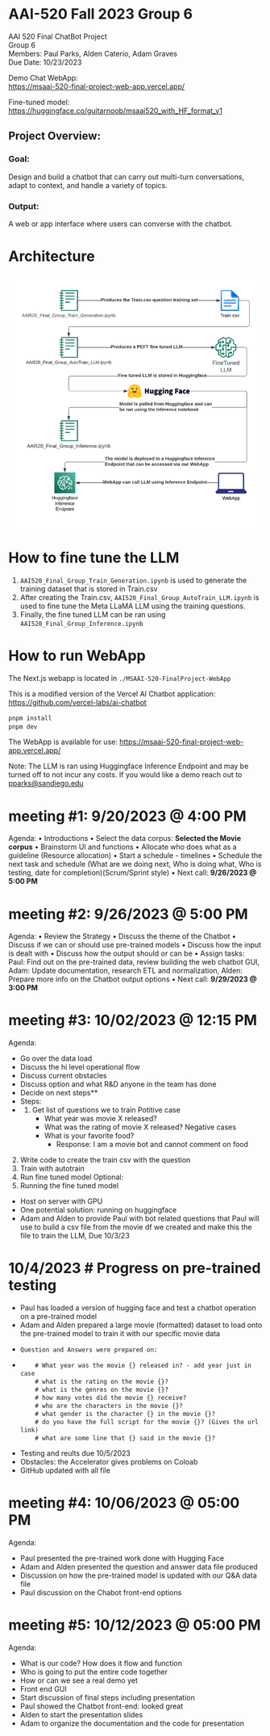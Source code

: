 # AAI-520 Fall 2023 Group 6
AAI 520 Final ChatBot Project  
Group 6  
Members: Paul Parks, Alden Caterio, Adam Graves  
Due Date: 10/23/2023  

Demo Chat WebApp:  
https://msaai-520-final-project-web-app.vercel.app/

Fine-tuned model:  
https://huggingface.co/guitarnoob/msaai520_with_HF_format_v1

## Project Overview:
### Goal:
 Design and build a chatbot that can carry out multi-turn conversations, adapt to context, and handle a variety of topics.
### Output: 
A web or app interface where users can converse with the chatbot.
# Architecture
<img src="./Images/Architecture.png" alt="plot" width="600"/>

# How to fine tune the LLM
1. `AAI520_Final_Group_Train_Generation.ipynb` is used to generate the training dataset that is stored in Train.csv
2. After creating the Train.csv, `AAI520_Final_Group_AutoTrain_LLM.ipynb` is used to fine tune the Meta LLaMA LLM using the training questions. 
3. Finally, the fine tuned LLM can be ran using `AAI520_Final_Group_Inference.ipynb`
# How to run WebApp
The Next.js webapp is located in `./MSAAI-520-FinalProject-WebApp`

This is a modified version of the Vercel AI Chatbot application: https://github.com/vercel-labs/ai-chatbot

```bash
pnpm install
pnpm dev
```

The WebApp is available for use: 
https://msaai-520-final-project-web-app.vercel.app/

Note: The LLM is ran using Huggingface Inference Endpoint and may be turned off to not incur any costs. If you would like a demo reach out to pparks@sandiego.edu

# meeting #1: 9/20/2023 @ 4:00 PM
Agenda:
• Introductions
• Select the data corpus: **Selected the Movie corpus**
• Brainstorm UI and functions
• Allocate who does what as a guideline (Resource allocation)
• Start a schedule - timelines
• Schedule the next task and schedule (What are we doing next, Who is doing what, Who is testing, date for completion)(Scrum/Sprint style)
• Next call: **9/26/2023 @ 5:00 PM**
# meeting #2: 9/26/2023 @ 5:00 PM
Agenda:
• Review the Strategy
• Discuss the theme of the Chatbot
• Discuss if we can or should use pre-trained models
• Discuss how the input is dealt with
• Discuss how the output should or can be
• Assign tasks: Paul: Find out on the pre-trained data, review building the web chatbot GUI, Adam: Update documentation, research ETL and normalization, Alden: Prepare more info on the Chatbot output options
• Next call: **9/29/2023 @ 3:00 PM**
# meeting #3: 10/02/2023 @ 12:15 PM
Agenda:
- Go over the data load
- Discuss the hi level operational flow
- Discuss current obstacles
- Discuss option and what R&D anyone in the team has done
- Decide on next steps**
-   Steps:
-   1. Get list of questions we to train
    Potitive case
        - What year was movie X released?
        - What was the rating of movie X released?
    Negative cases
        - What is your favorite food?
            - Response: I am a movie bot and cannot comment on food
2. Write code to create the train csv with the question
3. Train with autotrain
4. Run fine tuned model
Optional:
5. Running the fine tuned model
- Host on server with GPU
- One potential solution: running on huggingface
- Adam and Alden to provide Paul with bot related questions that Paul will use to build a csv file from the movie df we created and make this the file to train the LLM, Due 10/3/23
# 10/4/2023 # Progress on pre-trained testing
- Paul has loaded a version of hugging face and test a chatbot operation on a pre-trained model
- Adam and Alden prepared a large movie (formatted) dataset to load onto the pre-trained model to train it with our specific movie data
-     Question and Answers were prepared on:
-         # What year was the movie {} released in? - add year just in case
          # what is the rating on the movie {}?
          # what is the genres on the movie {}?
          # how many votes did the movie {} receive?
          # who are the characters in the movie {}?
          # what gender is the character {} in the movie {}?
          # do you have the full script for the movie {}? (Gives the url link)
          # what are some line that {} said in the movie {}?
- Testing and reults due 10/5/2023
- Obstacles: the Accelerator gives problems on Coloab
- GitHub updated with all file
# meeting #4: 10/06/2023 @ 05:00 PM
Agenda:
- Paul presented the pre-trained work done with Hugging Face
- Adam and Alden presented the question and answer data file produced
- Discussion on how the pre-trained model is updated with our Q&A data file
- Paul discussion on the Chabot front-end options
# meeting #5: 10/12/2023 @ 05:00 PM
Agenda:
- What is our code? How does it flow and function
- Who is going to put the entire code together
- How or can we see a real demo yet
- Front end GUI
- Start discussion of final steps including presentation
- Paul showed the Chatbot front-end: looked great
- Alden to start the presentation slides
- Adam to organize the documentation and the code for presentation


